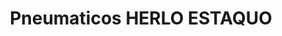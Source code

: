 ---
title: "Pneumaticos HERLO ESTAQUO"
url: /roquetas-de-mar/pneumaticos-herlo-estaquo/
shop: neumáticos
---